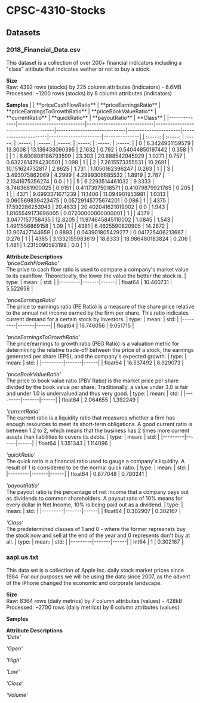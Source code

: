 # **CPSC-4310-Stocks** # 

## **Datasets** ##
### **2018_Financial_Data.csv** ###
This dataset is a collection of over 200+ financial indicators including a "class" attibute that indicates wether or not to buy a stock.    

**Size**    
Raw: 4392 rows (stocks) by 225 column attributes (indicators) - 8.6MB     
Processed: ~1200 rows (stocks) by 8 column attributes (indicators)  

**Samples**
|              | \*\*priceCashFlowRatio\*\* | \*\*priceEarningsRatio\*\* | \*\*priceEarningsToGrowthRatio\*\* | \*\*priceBookValueRatio\*\* | \*\*currentRatio\*\* | \*\*quickRatio\*\*   | \*\*payoutRatio\*\*  | \*\*Class\*\* |
|--------------|----------------------------|----------------------------|------------------------------------|-----------------------------|----------------------|----------------------|----------------------|---------------|
| :\-\-\-\-\-: | :\-\-\-\-\-:               | :\-\-\-\-\-:               | :\-\-\-\-\-:                       | :\-\-\-\-\-:                | :\-\-\-\-\-:         | :\-\-\-\-\-:         | :\-\-\-\-\-:         | :\-\-\-\-\-:  |
| 0            | 6\.3424931159579           | 13\.3008                   | 13\.136438090395                   | 2\.1632                     | 0\.792               | 0\.54044850197442    | 0\.358               | 1             |
| 1            | 6\.600806186793599         | 23\.303                    | 20\.688542945929                   | 1\.0271                     | 0\.757               | 0\.6322614794230501  | 1\.098               | 1             |
| 2            | 7\.2615573355531           | 10\.2691                   | 10\.151624732817                   | 2\.8625                     | 1\.731               | 1\.1050162396247     | 0\.263               | 1             |
| 3            | 3\.493075862069            | 4\.2999                    | 4\.2999306685532                   | 1\.8919                     | 2\.787               | 2\.1341675356274     | 0\.0                 | 1             |
| 5            | 6\.2293514461032           | 9\.3333                    | 8\.7463661900025                   | 0\.9151                     | 0\.41173975018571    | 0\.41079879921765    | 0\.205               | 1             |
| 4371         | 9\.6993371671239           | 11\.1406                   | 11\.094901953981                   | 1\.0313                     | 0\.060569839423475   | 0\.05729145775674201 | 0\.086               | 1             |
| 4375         | 17\.592286253943           | 20\.4633                   | 20\.402041621019002                | 0\.0                        | 1\.943               | 1\.8165549173696005  | 0\.07200000000000001 | 1             |
| 4379         | 3\.0477157758435           | 12\.8205                   | 11\.974645845110002                | 1\.0845                     | 1\.543               | 1\.4911556869158     | 1\.09                | 1             |
| 4381         | 6\.4625590820905           | 14\.2672                   | 13\.907427144659                   | 0\.8893                     | 0\.043901805429277   | 0\.041725406213667   | 0\.276               | 1             |
| 4385         | 3\.1332155983619           | 18\.8333                   | 18\.986480183824                   | 0\.206                      | 1\.481               | 1\.2315090593199     | 0\.0                 | 1             |


**Attribute Descriptions**    
_'priceCashFlowRatio'_   
The prive to cash flow ratio is used to compare a company's market value to its cashflow. Theoretically, the lower the value the better the stock is.
| type:   | mean: | std: |
|---------|-------|------|
| float64 | 10.460731 | 5.522658 |

_'priceEarningsRatio'_    
The price to earnings ratio (PE Ratio) is a measure of the share price relative to the annual net income earned by the firm per share. This ratio indicates current demand for a certain stock by investors.
| type:   | mean: | std: |
|---------|-------|------|
| float64 | 16.746056 | 9.051715 |

_'priceEarningsToGrowthRatio'_   
The price/earnings to growth ratio (PEG Ratio) is a valuation metric for determining the relative trade-off between the price of a stock, the earnings generated per share (EPS), and the company's expected growth.
| type:   | mean: | std: |
|---------|-------|------|
| float64 | 16.537492 | 8.929073 |

_'priceBookValueRatio'_   
The price to book value ratio (PBV Ratio) is the market price per share divided by the book value per share. Traditionally, a value under 3.0 is fair and under 1.0 is undervalued and thus very good.
| type:   | mean: | std: |
|---------|-------|------|
| float64 | 2.064655 | 1.392249 |

_'currentRatio'_    
The current ratio is a liquidity ratio that measures whether a firm has enough resources to meet its short-term obligations. A good current ratio is between 1.2 to 2, which means that the business has 2 times more current assets than liabilities to covers its debts.
| type:   | mean: | std: |
|---------|-------|------|
| float64 | 1.351343 | 1.114096 |

_'quickRatio'_    
The quick ratio is a financial ratio used to gauge a company's liquidity. A result of 1 is considered to be the normal quick ratio. 
| type:   | mean: | std: |
|---------|-------|------|
| float64 | 0.877048 | 0.780241 |

_'payoutRatio'_     
The payout ratio is the percentage of net income that a company pays out as dividends to common shareholders. A payout ratio of 10% means for every dollar in Net Income, 10% is being paid out as a dividend.
| type:   | mean: | std: |
|---------|-------|------|
| float64 | 0.302907 | 0.302167 |  

_'Class'_   
The predetermined classes of 1 and 0 - where the former represnets buy the stock now and sell at the end of the year and 0 represents don't buy at all. 
| type:   | mean: | std: |
|---------|-------|------|
| int64 | 1 | 0.302167 |

### **aapl.us.txt** ###
This data set is a collection of Apple Inc. daily stock market prices since 1984. For our purposes we will be using the data since 2007, as the advent of the iPhone changed the economic and corporate landscape. 

**Size**      
Raw: 8364 rows (daily metrics) by 7 column attributes (values) - 428kB    
Processed: ~2700 rows (daily metrics) by 6 column attributes (values)   

**Samples**

**Attribute Descriptions**    
_'Date'_        

_'Open'_        

_'High'_        

_'Low'_      

_'Close'_      

_'Volume'_        
